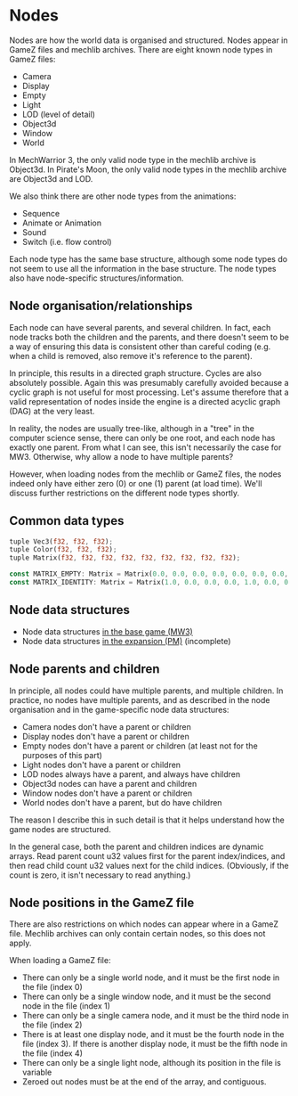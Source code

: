 # Nodes

Nodes are how the world data is organised and structured. Nodes appear in GameZ files and mechlib archives. There are eight known node types in GameZ files:

* Camera
* Display
* Empty
* Light
* LOD (level of detail)
* Object3d
* Window
* World

In MechWarrior 3, the only valid node type in the mechlib archive is Object3d. In Pirate's Moon, the only valid node types in the mechlib archive are Object3d and LOD.

We also think there are other node types from the animations:

* Sequence
* Animate or Animation
* Sound
* Switch (i.e. flow control)

Each node type has the same base structure, although some node types do not seem to use all the information in the base structure. The node types also have node-specific structures/information.

## Node organisation/relationships

Each node can have several parents, and several children. In fact, each node tracks both the children and the parents, and there doesn't seem to be a way of ensuring this data is consistent other than careful coding (e.g. when a child is removed, also remove it's reference to the parent).

In principle, this results in a directed graph structure. Cycles are also absolutely possible. Again this was presumably carefully avoided because a cyclic graph is not useful for most processing. Let's assume therefore that a valid representation of nodes inside the engine is a directed acyclic graph (DAG) at the very least.

In reality, the nodes are usually tree-like, although in a "tree" in the computer science sense, there can only be one root, and each node has exactly one parent. From what I can see, this isn't necessarily the case for MW3. Otherwise, why allow a node to have multiple parents?

However, when loading nodes from the mechlib or GameZ files, the nodes indeed only have either zero (0) or one (1) parent (at load time). We'll discuss further restrictions on the different node types shortly.

## Common data types

```rust
tuple Vec3(f32, f32, f32);
tuple Color(f32, f32, f32);
tuple Matrix(f32, f32, f32, f32, f32, f32, f32, f32, f32);

const MATRIX_EMPTY: Matrix = Matrix(0.0, 0.0, 0.0, 0.0, 0.0, 0.0, 0.0, 0.0, 0.0);
const MATRIX_IDENTITY: Matrix = Matrix(1.0, 0.0, 0.0, 0.0, 1.0, 0.0, 0.0, 0.0, 1.0);
```

## Node data structures

* Node data structures [in the base game (MW3)](nodes-mw.md)
* Node data structures [in the expansion (PM)](nodes-pm.md) (incomplete)

## Node parents and children

In principle, all nodes could have multiple parents, and multiple children. In practice, no nodes have multiple parents, and as described in the node organisation and in the game-specific node data structures:

* Camera nodes don't have a parent or children
* Display nodes don't have a parent or children
* Empty nodes don't have a parent or children (at least not for the purposes of this part)
* Light nodes don't have a parent or children
* LOD nodes always have a parent, and always have children
* Object3d nodes can have a parent and children
* Window nodes don't have a parent or children
* World nodes don't have a parent, but do have children

The reason I describe this in such detail is that it helps understand how the game nodes are structured.

In the general case, both the parent and children indices are dynamic arrays. Read parent count u32 values first for the parent index/indices, and then read child count u32 values next for the child indices. (Obviously, if the count is zero, it isn't necessary to read anything.)

## Node positions in the GameZ file

There are also restrictions on which nodes can appear where in a GameZ file. Mechlib archives can only contain certain nodes, so this does not apply.

When loading a GameZ file:

* There can only be a single world node, and it must be the first node in the file (index 0)
* There can only be a single window node, and it must be the second node in the file (index 1)
* There can only be a single camera node, and it must be the third node in the file (index 2)
* There is at least one display node, and it must be the fourth node in the file (index 3). If there is another display node, it must be the fifth node in the file (index 4)
* There can only be a single light node, although its position in the file is variable
* Zeroed out nodes must be at the end of the array, and contiguous.
